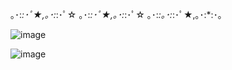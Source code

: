 ｡･:*:･ﾟ★,｡･:*:･ﾟ☆ ｡･:*:･ﾟ★,｡･:*:･ﾟ☆ ｡･:*:｡･:*:･ﾟ★,｡･:*:･｡

![image](https://github.com/Blightpb/Blightpb/assets/159180376/240a68f2-8815-4c8b-b9d5-26d5a1771b6f)


  ![image](https://github.com/Blightpb/Blightpb/assets/159180376/3698a0bc-a872-49ac-8695-f21fecf10706)





